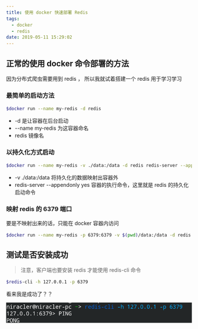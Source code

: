 ```yaml
---
title: 使用 docker 快速部署 Redis
tags:
  - docker
  - redis
date: 2019-05-11 15:29:02
---
```


## 正常的使用 docker 命令部署的方法

因为分布式爬虫需要用到 redis ， 所以我就试着搭建一个 redis 用于学习学习

### 最简单的启动方法

```bash
$docker run --name my-redis -d redis
```

- -d 是让容器在后台启动  
- --name my-redis 为这容器命名
- redis 镜像名

<!--more-->

### 以持久化方式启动

```bash
$docker run --name my-redis -v ./data:/data -d redis redis-server --appendonly yes
```

- -v ./data:/data 将持久化的数据映射出容器外
- redis-server --appendonly yes 容器的执行命令，这里就是 redis 的持久化启动命令

### 映射 redis 的 6379 端口

要是不映射出来的话，只能在 docker 容器内访问

```bash
$docker run --name my-redis -p 6379:6379 -v $(pwd)/data:/data -d redis redis-server --appendonly yes
```

## 测试是否安装成功

> 注意，客户端也要安装 redis 才能使用 redis-cli 命令

```bash
$redis-cli -h 127.0.0.1 -p 6379
```

看来我是成功了？？

![oo](/images/Screenshot_20190511_152444.png)